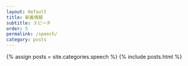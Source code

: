 ```yaml
---
layout: default
title: 新着情報
subtitle: スピーチ
order: 5
permalink: /speech/
category: posts
---
```


{% assign posts = site.categories.speech %}
{% include posts.html %}
